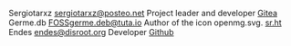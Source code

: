 Sergiotarxz sergiotarxz@posteo.net Project leader and developer [Gitea](https://gitea.sergiotarxz.freemyip.com/sergiotarxz)
Germe.db FOSSgerme.deb@tuta.io  Author of the icon openmg.svg. [sr.ht](https://sr.ht/~germe-fur/)
Endes endes@disroot.org Developer [Github](https://github.com/endes0)
